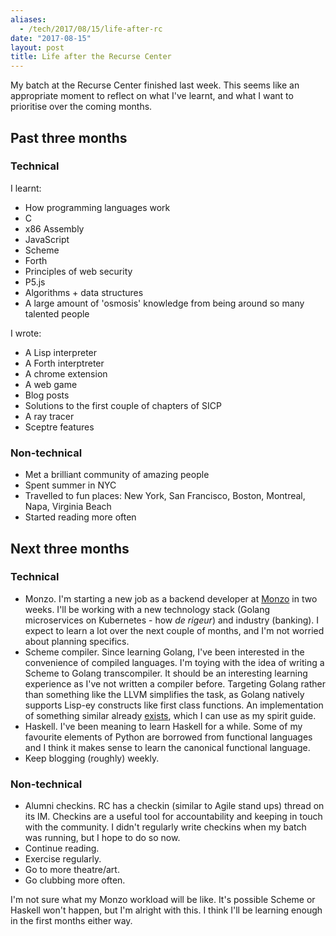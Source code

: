 ```yaml
---
aliases:
  - /tech/2017/08/15/life-after-rc
date: "2017-08-15"
layout: post
title: Life after the Recurse Center
---
```


My batch at the Recurse Center finished last week. This seems like an
appropriate moment to reflect on what I've learnt, and what I want to prioritise
over the coming months.

## Past three months

### Technical

I learnt:

- How programming languages work
- C
- x86 Assembly
- JavaScript
- Scheme
- Forth
- Principles of web security
- P5.js
- Algorithms + data structures
- A large amount of 'osmosis' knowledge from being around so many talented
  people

I wrote:

- A Lisp interpreter
- A Forth interptreter
- A chrome extension
- A web game
- Blog posts
- Solutions to the first couple of chapters of SICP
- A ray tracer
- Sceptre features

### Non-technical

- Met a brilliant community of amazing people
- Spent summer in NYC
- Travelled to fun places: New York, San Francisco, Boston, Montreal, Napa,
  Virginia Beach
- Started reading more often

## Next three months

### Technical

- Monzo. I'm starting a new job as a backend developer at
  [Monzo](https://monzo.com/) in two weeks. I'll be working with a new
  technology stack (Golang microservices on Kubernetes - how _de rigeur_) and
  industry (banking). I expect to learn a lot over the next couple of months,
  and I'm not worried about planning specifics.
- Scheme compiler. Since learning Golang, I've been interested in the
  convenience of compiled languages. I'm toying with the idea of writing a
  Scheme to Golang transcompiler. It should be an interesting learning
  experience as I've not written a compiler before. Targeting Golang rather than
  something like the LLVM simplifies the task, as Golang natively supports
  Lisp-ey constructs like first class functions. An implementation of something
  similar already [exists](https://github.com/jcla1/gisp), which I can use as my
  spirit guide.
- Haskell. I've been meaning to learn Haskell for a while. Some of my favourite
  elements of Python are borrowed from functional languages and I think it makes
  sense to learn the canonical functional language.
- Keep blogging (roughly) weekly.

### Non-technical

- Alumni checkins. RC has a checkin (similar to Agile stand ups) thread on its
  IM. Checkins are a useful tool for accountability and keeping in touch with
  the community. I didn't regularly write checkins when my batch was running,
  but I hope to do so now.
- Continue reading.
- Exercise regularly.
- Go to more theatre/art.
- Go clubbing more often.

I'm not sure what my Monzo workload will be like. It's possible Scheme or
Haskell won't happen, but I'm alright with this. I think I'll be learning enough
in the first months either way.

